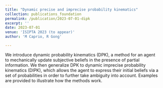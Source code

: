 ```yaml
---
title: "Dynamic precise and imprecise probability kinematics"
collection: publications_foundation
permalink: /publication/2023-07-01-dipk
excerpt: ''
date: 2023-07-01
venue: 'ISIPTA 2023 (to appear)'
author: 'M Caprio, R Gong'

---
```



We introduce dynamic probability kinematics (DPK), a method for an agent to mechanically update subjective beliefs in the presence of partial information. We then generalize DPK to dynamic imprecise probability kinematics (DIPK), which allows the agent to express their initial beliefs via a set of probabilities in order to further take ambiguity into account. Examples are provided to illustrate how the methods work.
